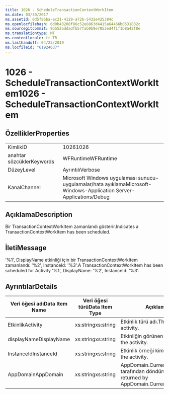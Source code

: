 ```yaml
---
title: 1026 - ScheduleTransactionContextWorkItem
ms.date: 03/30/2017
ms.assetid: 0d5f86ba-ec21-4129-a726-5432e425384c
ms.openlocfilehash: 6d0b43208f86c52e8863d4415a64466b0531832c
ms.sourcegitcommit: 9b552addadfb57fab0b9e7852ed4f1f1b8a42f8e
ms.translationtype: MT
ms.contentlocale: tr-TR
ms.lasthandoff: 04/23/2019
ms.locfileid: "61924637"
---
```

# <a name="1026---scheduletransactioncontextworkitem"></a><span data-ttu-id="c6ced-102">1026 - ScheduleTransactionContextWorkItem</span><span class="sxs-lookup"><span data-stu-id="c6ced-102">1026 - ScheduleTransactionContextWorkItem</span></span>
## <a name="properties"></a><span data-ttu-id="c6ced-103">Özellikler</span><span class="sxs-lookup"><span data-stu-id="c6ced-103">Properties</span></span>  
  
|||  
|-|-|  
|<span data-ttu-id="c6ced-104">Kimlik</span><span class="sxs-lookup"><span data-stu-id="c6ced-104">ID</span></span>|<span data-ttu-id="c6ced-105">1026</span><span class="sxs-lookup"><span data-stu-id="c6ced-105">1026</span></span>|  
|<span data-ttu-id="c6ced-106">anahtar sözcükler</span><span class="sxs-lookup"><span data-stu-id="c6ced-106">Keywords</span></span>|<span data-ttu-id="c6ced-107">WFRuntime</span><span class="sxs-lookup"><span data-stu-id="c6ced-107">WFRuntime</span></span>|  
|<span data-ttu-id="c6ced-108">Düzey</span><span class="sxs-lookup"><span data-stu-id="c6ced-108">Level</span></span>|<span data-ttu-id="c6ced-109">Ayrıntılı</span><span class="sxs-lookup"><span data-stu-id="c6ced-109">Verbose</span></span>|  
|<span data-ttu-id="c6ced-110">Kanal</span><span class="sxs-lookup"><span data-stu-id="c6ced-110">Channel</span></span>|<span data-ttu-id="c6ced-111">Microsoft Windows uygulaması sunucu-uygulamalar/hata ayıklama</span><span class="sxs-lookup"><span data-stu-id="c6ced-111">Microsoft-Windows-Application Server-Applications/Debug</span></span>|  
  
## <a name="description"></a><span data-ttu-id="c6ced-112">Açıklama</span><span class="sxs-lookup"><span data-stu-id="c6ced-112">Description</span></span>  
 <span data-ttu-id="c6ced-113">Bir TransactionContextWorkItem zamanlandı gösterir.</span><span class="sxs-lookup"><span data-stu-id="c6ced-113">Indicates a TransactionContextWorkItem has been scheduled.</span></span>  
  
## <a name="message"></a><span data-ttu-id="c6ced-114">İleti</span><span class="sxs-lookup"><span data-stu-id="c6ced-114">Message</span></span>  
 <span data-ttu-id="c6ced-115">'%1', DisplayName etkinliği için bir TransactionContextWorkItem zamanlandı: '%2', InstanceId: '%3'.</span><span class="sxs-lookup"><span data-stu-id="c6ced-115">A TransactionContextWorkItem has been scheduled for Activity '%1', DisplayName: '%2', InstanceId: '%3'.</span></span>  
  
## <a name="details"></a><span data-ttu-id="c6ced-116">Ayrıntılar</span><span class="sxs-lookup"><span data-stu-id="c6ced-116">Details</span></span>  
  
|<span data-ttu-id="c6ced-117">Veri öğesi adı</span><span class="sxs-lookup"><span data-stu-id="c6ced-117">Data Item Name</span></span>|<span data-ttu-id="c6ced-118">Veri öğesi türü</span><span class="sxs-lookup"><span data-stu-id="c6ced-118">Data Item Type</span></span>|<span data-ttu-id="c6ced-119">Açıklama</span><span class="sxs-lookup"><span data-stu-id="c6ced-119">Description</span></span>|  
|--------------------|--------------------|-----------------|  
|<span data-ttu-id="c6ced-120">Etkinlik</span><span class="sxs-lookup"><span data-stu-id="c6ced-120">Activity</span></span>|<span data-ttu-id="c6ced-121">xs:string</span><span class="sxs-lookup"><span data-stu-id="c6ced-121">xs:string</span></span>|<span data-ttu-id="c6ced-122">Etkinlik türü adı.</span><span class="sxs-lookup"><span data-stu-id="c6ced-122">The type name of the activity.</span></span>|  
|<span data-ttu-id="c6ced-123">displayName</span><span class="sxs-lookup"><span data-stu-id="c6ced-123">DisplayName</span></span>|<span data-ttu-id="c6ced-124">xs:string</span><span class="sxs-lookup"><span data-stu-id="c6ced-124">xs:string</span></span>|<span data-ttu-id="c6ced-125">Etkinliğin görünen adı.</span><span class="sxs-lookup"><span data-stu-id="c6ced-125">The display name of the activity.</span></span>|  
|<span data-ttu-id="c6ced-126">InstanceId</span><span class="sxs-lookup"><span data-stu-id="c6ced-126">InstanceId</span></span>|<span data-ttu-id="c6ced-127">xs:string</span><span class="sxs-lookup"><span data-stu-id="c6ced-127">xs:string</span></span>|<span data-ttu-id="c6ced-128">Etkinlik örneği kimliği.</span><span class="sxs-lookup"><span data-stu-id="c6ced-128">The instance id of the activity.</span></span>|  
|<span data-ttu-id="c6ced-129">AppDomain</span><span class="sxs-lookup"><span data-stu-id="c6ced-129">AppDomain</span></span>|<span data-ttu-id="c6ced-130">xs:string</span><span class="sxs-lookup"><span data-stu-id="c6ced-130">xs:string</span></span>|<span data-ttu-id="c6ced-131">AppDomain.CurrentDomain.FriendlyName tarafından döndürülen dize.</span><span class="sxs-lookup"><span data-stu-id="c6ced-131">The string returned by AppDomain.CurrentDomain.FriendlyName.</span></span>|
